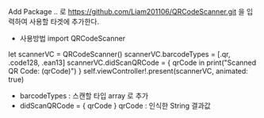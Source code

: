 Add Package .. 로 https://github.com/Liam201106/QRCodeScanner.git 을 입력하여 사용할 타겟에 추가한다.


- 사용방법
import QRCodeScanner

let scannerVC = QRCodeScanner()
scannerVC.barcodeTypes = [.qr, .code128, .ean13]
scannerVC.didScanQRCode = { qrCode in
    print("Scanned QR Code: \(qrCode)")
}
self.viewController!.present(scannerVC, animated: true)

- barcodeTypes : 스캔할 타입 array 로 추가
- didScanQRCode = { qrCode }
    qrCode : 인식한 String 결과값
  
